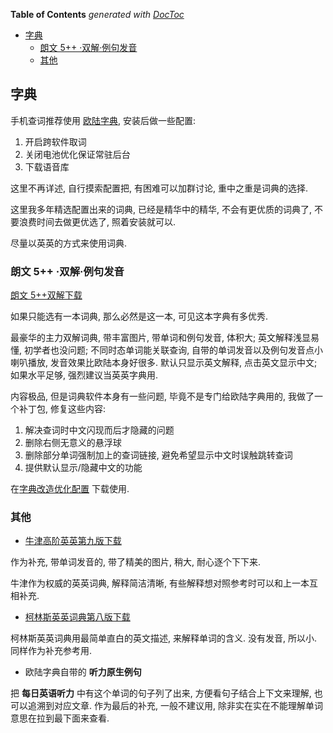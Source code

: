 <!-- START doctoc generated TOC please keep comment here to allow auto update -->
<!-- DON'T EDIT THIS SECTION, INSTEAD RE-RUN doctoc TO UPDATE -->

**Table of Contents** _generated with [DocToc](https://github.com/thlorenz/doctoc)_

- [字典](#%E5%AD%97%E5%85%B8)
  - [朗文 5++ ·双解·例句发音](#%E6%9C%97%E6%96%875-%C2%B7%E5%8F%8C%E8%A7%A3%C2%B7%E4%BE%8B%E5%8F%A5%E5%8F%91%E9%9F%B3)
  - [其他](#%E5%85%B6%E4%BB%96)

<!-- END doctoc generated TOC please keep comment here to allow auto update -->

## 字典

手机查词推荐使用 [欧陆字典](https://www.eudic.net), 安装后做一些配置:

1. 开启跨软件取词
2. 关闭电池优化保证常驻后台
3. 下载语音库

这里不再详述, 自行摸索配置把, 有困难可以加群讨论, 重中之重是词典的选择.

这里我多年精选配置出来的词典, 已经是精华中的精华, 不会有更优质的词典了, 不要浪费时间去做更优选了, 照着安装就可以.

尽量以英英的方式来使用词典.

### 朗文 5++ ·双解·例句发音

[朗文 5++双解下载](https://downloads.freemdict.com/Recommend/LDOCE5%2B%2B%20V%201-35.zip)

如果只能选有一本词典, 那么必然是这一本, 可见这本字典有多优秀.

最豪华的主力双解词典, 带丰富图片, 带单词和例句发音, 体积大; 英文解释浅显易懂, 初学者也没问题; 不同时态单词能关联查询, 自带的单词发音以及例句发音点小喇叭播放, 发音效果比欧陆本身好很多. 默认只显示英文解释, 点击英文显示中文; 如果水平足够, 强烈建议当英英字典用.

内容极品, 但是词典软件本身有一些问题, 毕竟不是专门给欧陆字典用的, 我做了一个补丁包, 修复这些内容:

1. 解决查词时中文闪现而后才隐藏的问题
2. 删除右侧无意义的悬浮球
3. 删除部分单词强制加上的查词链接, 避免希望显示中文时误触跳转查词
4. 提供默认显示/隐藏中文的功能

在[字典改造优化配置](https://github.com/bigzhu/EbuoyDoc/releases/tag/1.0) 下载使用.

### 其他

- [牛津高阶英英第九版下载](https://downloads.freemdict.com/100G_Super_Big_Collection/%E8%8B%B1%E8%AF%AD/%E6%99%AE%E9%80%9A%E8%AF%8D%E5%85%B8/[%E8%8B%B1-%E8%8B%B1]/%E7%89%9B%E6%B4%A5%E8%AF%8D%E5%85%B8/Oxford%20Advanced%20Learner%27s%20Dictionary%209th%2C%2016-4-30/)

作为补充, 带单词发音的, 带了精美的图片, 稍大, 耐心逐个下下来.

牛津作为权威的英英词典, 解释简洁清晰, 有些解释想对照参考时可以和上一本互相补充.

- [柯林斯英英词典第八版下载](https://downloads.freemdict.com/100G_Super_Big_Collection/%E8%8B%B1%E8%AF%AD/%E6%99%AE%E9%80%9A%E8%AF%8D%E5%85%B8/%5B%E8%8B%B1-%E8%8B%B1%5D/%E6%9F%AF%E6%9E%97%E6%96%AF%E8%AF%8D%E5%85%B8/Collins%20COBUILD%20Advanced%20Learner%27s%20Dictinary%208th%2C%2016-4-20/)

柯林斯英英词典用最简单直白的英文描述, 来解释单词的含义. 没有发音, 所以小. 同样作为补充参考用.

- 欧陆字典自带的 **听力原生例句**

把 **每日英语听力** 中有这个单词的句子列了出来, 方便看句子结合上下文来理解, 也可以追溯到对应文章. 作为最后的补充, 一般不建议用, 除非实在实在不能理解单词意思在拉到最下面来查看.
